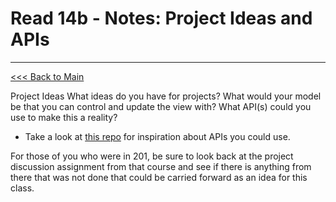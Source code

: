 # Read 14b - Notes: Project Ideas and APIs


***
[<<< Back to Main](https://sangmlee76.github.io/reading-notes/)

Project Ideas
What ideas do you have for projects? What would your model be that you can control and update the view with? What API(s) could you use to make this a reality?

+ Take a look at [this repo](https://github.com/toddmotto/public-apis) for inspiration about APIs you could use.

For those of you who were in 201, be sure to look back at the project discussion assignment from that course and see if there is anything from there that was not done that could be carried forward as an idea for this class.